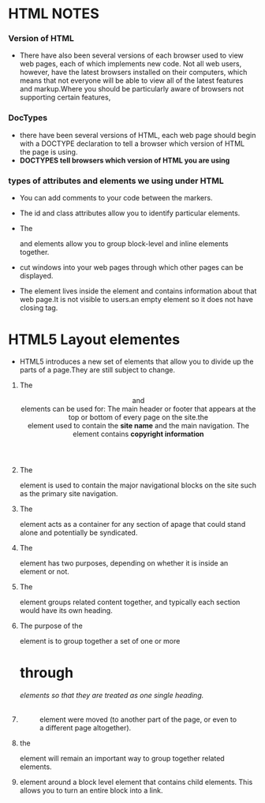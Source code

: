 # HTML NOTES

### Version of HTML

- There have also been several versions of each browser used to view web pages, each of which implements new code. Not all web users, however, have the latest browsers installed on their computers, which means that not everyone will be able to view all of the latest features and markup.Where you should be particularly aware of browsers not supporting certain features,

### DocTypes

- there have been several versions of HTML, each web page should begin with a DOCTYPE declaration to tell a browser which version of HTML the page is using.
- **DOCTYPES tell browsers which version of HTML you are using**

### types of attributes and elements we using under HTML

- You can add comments to your code between the <!-- and --> markers.

- The id and class attributes allow you to identify particular elements.

- The <div> and <span> elements allow you to group block-level and inline elements together.

- <iframes> cut windows into your web pages through which other pages can be displayed.

- The <meta> element lives inside the <head> element and contains information about that web page.It is not visible to users.<meta>an empty element so it does not have closing tag.

# HTML5 Layout elementes

- HTML5 introduces a new set of elements that allow you to divide up the parts of a page.They are still subject to change.

1. The <header> and <footer> elements can be used for: The main header or footer that appears at the top or bottom of every page on the site.the <header> element used to contain the **site name** and the main navigation. The <footer> element contains **copyright information**

2. The <nav> element is used to contain the major navigational blocks on the site such as the primary site navigation.

3. The <article> element acts as a container for any section of apage that could stand alone and potentially be syndicated.

4. The <aside> element has two purposes, depending on whether it is inside an <article> element or not.

5. The <section> element groups related content together, and typically each section would have its own heading.

6. The purpose of the <hgroup> element is to group together a set of one or more <h1> through <h6> elements so that they are treated as one single heading.

7. <figure> element were moved (to another part of the page, or even to a different page altogether).

8. the <div> element will remain an important way to group together related elements.

9. <a> element around a block level element that contains child elements. This allows you to turn an entire block into a link.